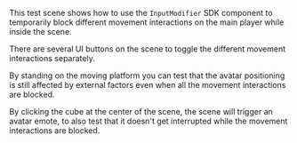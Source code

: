 This test scene shows how to use the `InputModifier` SDK component to temporarily block different movement interactions on the main player while inside the scene.

There are several UI buttons on the scene to toggle the different movement interactions separately.

By standing on the moving platform you can test that the avatar positioning is still affected by external factors even when all the movement interactions are blocked.

By clicking the cube at the center of the scene, the scene will trigger an avatar emote, to also test that it doesn't get interrupted while the movement interactions are blocked.